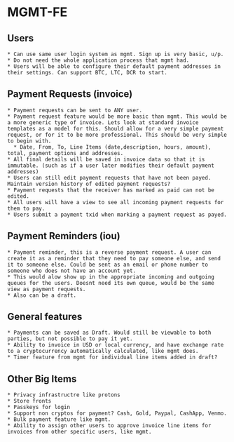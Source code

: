 # MGMT-FE

## Users

    * Can use same user login system as mgmt. Sign up is very basic, u/p.
    * Do not need the whole application process that mgmt had.
    * Users will be able to configure their default payment addresses in their settings. Can support BTC, LTC, DCR to start.

## Payment Requests (invoice)

    * Payment requests can be sent to ANY user.
    * Payment request feature would be more basic than mgmt. This would be a more generic type of invoice. Lets look at standard invoice templates as a model for this. Should allow for a very simple payment request, or for it to be more professional. This should be very simple to begin with.
      * Date, From, To, Line Items (date,description, hours, amount), total, payment options and addresses.
    * All final details will be saved in invoice data so that it is immutable. (such as if a user later modifies their default payment addresses)
    * Users can still edit payment requests that have not been payed. Maintain version history of edited payment requests?
    * Payment requests that the receiver has marked as paid can not be edited.
    * All users will have a view to see all incoming payment requests for them to pay.
    * Users submit a payment txid when marking a payment request as payed.

## Payment Reminders (iou)

    * Payment reminder, this is a reverse payment request. A user can create it as a reminder that they need to pay someone else, and send it to someone else. Could be sent as an email or phone number to someone who does not have an account yet.
    * This would alow show up in the appropriate incoming and outgoing queues for the users. Doesnt need its own queue, would be the same view as payment requests.
    * Also can be a draft.

## General features

    * Payments can be saved as Draft. Would still be viewable to both parties, but not possible to pay it yet.
    * Ability to invoice in USD or local currency, and have exchange rate to a cryptocurrency automatically calculated, like mgmt does.
    * Timer feature from mgmt for individual line items added in draft?

## Other Big Items

    * Privacy infrastructre like protons
    * Store fronts
    * Passkeys for login
    * Support non cryptos for payment? Cash, Gold, Paypal, CashApp, Venmo.
    * Bulk payment feature like mgmt.
    * Ability to assign other users to approve invoice line items for invoices from other specific users, like mgmt.

